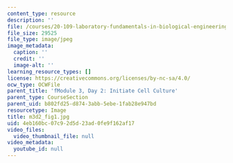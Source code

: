 ```yaml
---
content_type: resource
description: ''
file: /courses/20-109-laboratory-fundamentals-in-biological-engineering-spring-2010/4eb160bc07c92d5d23ad0fe9f162af17_m3d2_fig1.jpg
file_size: 29525
file_type: image/jpeg
image_metadata:
  caption: ''
  credit: ''
  image-alt: ''
learning_resource_types: []
license: https://creativecommons.org/licenses/by-nc-sa/4.0/
ocw_type: OCWFile
parent_title: 'fModule 3, Day 2: Initiate Cell Culture'
parent_type: CourseSection
parent_uid: b802fd25-d874-3abb-5ebe-1fab28e947bd
resourcetype: Image
title: m3d2_fig1.jpg
uid: 4eb160bc-07c9-2d5d-23ad-0fe9f162af17
video_files:
  video_thumbnail_file: null
video_metadata:
  youtube_id: null
---
```

